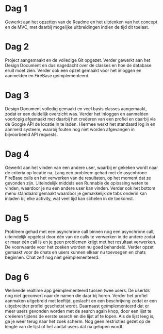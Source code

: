 # Dag 1
Gewerkt aan het opzetten van de Readme en het uitdenken van het concept en de MVC, met daarbij mogelijke uitbreidingen indien
de tijd dit toelaat.

# Dag 2
Project aangemaakt en de volledige Git opgezet. Verder gewerkt aan het Design Document en dus nagedacht over de classes en 
hoe de database eruit moet zien. Verder ook een opzet gemaakt voor het inloggen en aanmelden en FireBase geïmplementeerd.

# Dag 3
Design Document volledig gemaakt en veel basis classes aangemaakt, zodat er een duidelijk overzicht was. Verder het inloggen
en aanmelden voorlopig afgemaakt met daarbij het creëeren van een profiel en daarbij via de Google API de locatie in te laden.
Hiermee werkt het standaard log in en aanmeld systeem, waarbij fouten nog niet worden afgevangen in bijvoorbeeld API requests.

# Dag 4
Gewerkt aan het vinden van een andere user, waarbij er gekeken wordt naar de criteria op locatie na. Lang een probleem gehad met
de asycnhrone FireBase calls en het verwerken van de resultaten, op het moment dat ze gevonden zijn. Uiteindelijk middels een
Runnable de oplossing weten te vinden, waardoor je nu een andere user kan vinden. Verder ook het bottom menu standaard gemaakt 
waardoor je gemakkelijk de tabs onderin kan inladen bij elke activity, wat veel tijd kan schelen in de toekomst.

# Dag 5

Probleem gehad met een asynchrone call binnen nog een asynchrone call, uiteindelijk opgelost door één van de calls te verwerken in de andere zodat er maar één call is en je geen problemen krijgt met het resultaat verwerken. De voorwaarde voor het zoeken worden nu goed behandeld. Verder opzet gemaakt voor de chats en users kunnen elkaar nu toevoegen en chats beginnen. Chat zelf nog niet geïmplementeerd.

# Dag 6

Werkende realtime app geïmplementeerd tussen twee users. De userIds nog niet geconvert naar de namen die daar bij horen. Verder het profiel aanmaken uitgebreid met leeftijd, geslacht en een beschrijving zodat er een uitgebreider profiel geschetst wordt. Daarnaast geïmplementeerd dat er meer users gevonden worden met de search again knop, door een lijst te creëeren tijdens de eerste search en die lijst af te lopen. Als de lijst leeg is, ga je weer terug naar het zoek scherm. Nog geen restricties gezet op de lengte van de lijst of het aantal users dat na gelopen wordt.
